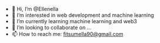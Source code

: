 - 👋 Hi, I’m @Ellenella
- 👀 I’m interested in web development and machine learning 
- 🌱 I’m currently learning machine learning and web3 
- 💞️ I’m looking to collaborate on ...
- 📫 How to reach me: fitsumella90@gmail.com

<!---
Ellenella/Ellenella is a ✨ special ✨ repository because its `README.md` (this file) appears on your GitHub profile.
You can click the Preview link to take a look at your changes.
--->
